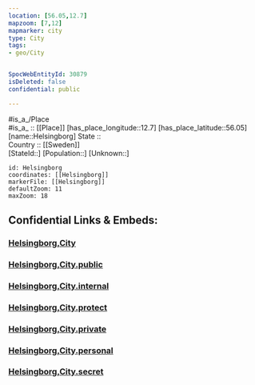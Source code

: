 ```yaml
---
location: [56.05,12.7] 
mapzoom: [7,12] 
mapmarker: city 
type: City
tags:
- geo/City


SpocWebEntityId: 30879
isDeleted: false
confidential: public

---
```

#is_a_/Place  
#is_a_ :: [[Place]] 
[has_place_longitude::12.7] 
[has_place_latitude::56.05] 
[name::Helsingborg] 
State ::  
Country :: [[Sweden]]  
[StateId::] 
[Population::] 
[Unknown::] 


```leaflet
id: Helsingborg
coordinates: [[Helsingborg]] 
markerFile: [[Helsingborg]] 
defaultZoom: 11 
maxZoom: 18
```


## Confidential Links & Embeds: 

### [Helsingborg,City](/_Standards/Earth/Continent/Europe/Europe~North/Sweden/Provinces~Sweden/Skåne/counties~Skåne/Helsingborg/Helsingborg,City.md) 

### [Helsingborg,City.public](/_public/Earth/Continent/Europe/Europe~North/Sweden/Provinces~Sweden/Skåne/counties~Skåne/Helsingborg/Helsingborg,City.public.md) 

### [Helsingborg,City.internal](/_internal/Earth/Continent/Europe/Europe~North/Sweden/Provinces~Sweden/Skåne/counties~Skåne/Helsingborg/Helsingborg,City.internal.md) 

### [Helsingborg,City.protect](/_protect/Earth/Continent/Europe/Europe~North/Sweden/Provinces~Sweden/Skåne/counties~Skåne/Helsingborg/Helsingborg,City.protect.md) 

### [Helsingborg,City.private](/_private/Earth/Continent/Europe/Europe~North/Sweden/Provinces~Sweden/Skåne/counties~Skåne/Helsingborg/Helsingborg,City.private.md) 

### [Helsingborg,City.personal](/_personal/Earth/Continent/Europe/Europe~North/Sweden/Provinces~Sweden/Skåne/counties~Skåne/Helsingborg/Helsingborg,City.personal.md) 

### [Helsingborg,City.secret](/_secret/Earth/Continent/Europe/Europe~North/Sweden/Provinces~Sweden/Skåne/counties~Skåne/Helsingborg/Helsingborg,City.secret.md)

